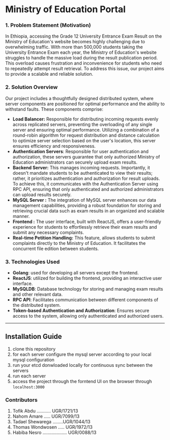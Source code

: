 # Ministry of Education Portal

### 1.  Problem Statement (Motivation)
In Ethiopia, accessing the Grade 12 University Entrance Exam Result on the Ministry of Education's website becomes highly challenging due to overwhelming traffic. With more than 500,000 students taking the University Entrance Exam each year, the Ministry of Education's website struggles to handle the massive load during the result publication period. This overload causes frustration and inconvenience for students who need to repeatedly attempt result retrieval. To address this issue, our project aims to provide a scalable and reliable solution.

### 2. Solution Overview
    
Our project includes a thoughtfully designed distributed system, where server components are positioned for optimal performance and the ability to withstand faults. These components comprise:
- **Load Balancer:** Responsible for distributing incoming requests evenly across replicated servers, preventing the overloading of any single server and ensuring optimal performance. Utilizing a combination of a round-robin algorithm for request distribution and distance calculation to optimize server selection based on the user's location, this server ensures efficiency and responsiveness.
- **Authentication Servers**: Responsible for user authentication and authorization, these servers guarantee that only authorized Ministry of Education administrators can securely upload exam results.
- **Backend Server:** This manages incoming requests. Importantly, it doesn't mandate students to be authenticated to view their results; rather, it prioritizes authentication and authorization for result uploads. To achieve this, it communicates with the Authentication Server using RPC API, ensuring that only authenticated and authorized administrators can upload results securely.
- **MySQL Server :** The integration of MySQL server enhances our data management capabilities, providing a robust foundation for storing and retrieving crucial data such as exam results in an organized and scalable manner.
- **Frontend :** The user interface, built with ReactJS, offers a user-friendly experience for students to effortlessly retrieve their exam results and submit any necessary complaints.
- **Real-time Petition Handling:** This feature, allows students to submit complaints directly to the Ministry of Education. It facilitates the concurrent file edition between students.
### 3. **Technologies Used**
- **Golang**: used for developing all servers except the frontend.
- **ReactJS**: utilized for building the frontend, providing an interactive user interface.
- **MySQLDB**: Database technology for storing and managing exam results and other relevant data.
- **RPC API**: Facilitates communication between different components of the distributed system.
- **Token-based Authentication and Authorization**: Ensures secure access to the system, allowing only authenticated and authorized users.
- --
## Installation Guide
1. clone this repository
2. for each server configure the mysql server according to your local mysql configuration
3. run your etcd donwloaded locally for continuous sync between the servers
4. run each server
5. access the project through the forntend UI on the browser through `localhost:3000`

### Contributors
1. Tofik Abdu ........... UGR/1721/13
2. Nahom Amare ..... UGR/7099/13
3. Tadael Shewarega ........UGR/1044/13
4. Thomas Wondwosen ..... UGR/1972/13
5. Habiba Nesro ...................  UGR/0088/13  

